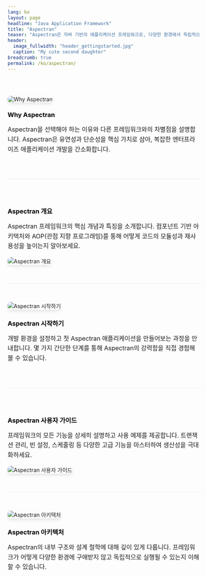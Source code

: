 ```yaml
---
lang: ko
layout: page
headline: "Java Application Framework"
title: "Aspectran"
teaser: "Aspectran은 자바 기반의 애플리케이션 프레임워크로, 다양한 환경에서 독립적으로 실행될 수 있는 유연성과 확장성을 제공합니다."
header:
  image_fullwidth: "header_gettingstarted.jpg"
  caption: "My cute second daughter"
breadcrumb: true
permalink: /ko/aspectran/
---
```


<style>
  .feature-section {
    padding: 3rem 0;
    border-bottom: 1px solid #e9e9e9;
  }
  .feature-section:last-child {
    border-bottom: none;
  }
  .feature-text h3 {
    margin-bottom: 1rem;
  }
  .feature-text h3 a {
    color: #000;
    text-decoration: none;
  }
  .feature-text h3 a:hover {
    text-decoration: underline;
  }
  .feature-text p {
    font-size: 1rem;
    line-height: 1.6;
  }
  .feature-image img {
    border-radius: 8px;
    box-shadow: 0 4px 8px rgba(0,0,0,0.1);
  }
</style>

<div class="feature-section">
  <div class="grid-x grid-margin-x align-middle">
    <div class="cell medium-6 large-5 feature-image">
      <img src="https://placehold.co/600x400/7B1FA2/FFFFFF?text=Flexibility" alt="Why Aspectran">
    </div>
    <div class="cell medium-6 large-7 feature-text">
      <h3><a href="/ko/why-aspectran/">Why Aspectran</a></h3>
      <p>Aspectran을 선택해야 하는 이유와 다른 프레임워크와의 차별점을 설명합니다. Aspectran은 유연성과 단순성을 핵심 가치로 삼아, 복잡한 엔터프라이즈 애플리케이션 개발을 간소화합니다.</p>
    </div>
  </div>
</div>

<div class="feature-section">
  <div class="grid-x grid-margin-x align-middle">
    <div class="cell medium-6 large-7 feature-text medium-order-1 small-order-2">
      <h3><a href="/ko/aspectran/overview/">Aspectran 개요</a></h3>
      <p>Aspectran 프레임워크의 핵심 개념과 특징을 소개합니다. 컴포넌트 기반 아키텍처와 AOP(관점 지향 프로그래밍)를 통해 어떻게 코드의 모듈성과 재사용성을 높이는지 알아보세요.</p>
    </div>
    <div class="cell medium-6 large-5 feature-image medium-order-2 small-order-1">
      <img src="https://placehold.co/600x400/00ACC1/FFFFFF?text=Simplicity" alt="Aspectran 개요">
    </div>
  </div>
</div>

<div class="feature-section">
  <div class="grid-x grid-margin-x align-middle">
    <div class="cell medium-6 large-5 feature-image">
      <img src="https://placehold.co/600x400/C0CA33/FFFFFF?text=Productivity" alt="Aspectran 시작하기">
    </div>
    <div class="cell medium-6 large-7 feature-text">
      <h3><a href="/ko/aspectran/getting-started/">Aspectran 시작하기</a></h3>
      <p>개발 환경을 설정하고 첫 Aspectran 애플리케이션을 만들어보는 과정을 안내합니다. 몇 가지 간단한 단계를 통해 Aspectran의 강력함을 직접 경험해볼 수 있습니다.</p>
    </div>
  </div>
</div>

<div class="feature-section">
  <div class="grid-x grid-margin-x align-middle">
    <div class="cell medium-6 large-7 feature-text medium-order-1 small-order-2">
      <h3><a href="/ko/aspectran/user-guide/">Aspectran 사용자 가이드</a></h3>
      <p>프레임워크의 모든 기능을 상세히 설명하고 사용 예제를 제공합니다. 트랜잭션 관리, 빈 설정, 스케줄링 등 다양한 고급 기능을 마스터하여 생산성을 극대화하세요.</p>
    </div>
    <div class="cell medium-6 large-5 feature-image medium-order-2 small-order-1">
      <img src="https://placehold.co/600x400/D81B60/FFFFFF?text=Extensibility" alt="Aspectran 사용자 가이드">
    </div>
  </div>
</div>

<div class="feature-section">
  <div class="grid-x grid-margin-x align-middle">
    <div class="cell medium-6 large-5 feature-image">
      <img src="https://placehold.co/600x400/3949AB/FFFFFF?text=Architecture" alt="Aspectran 아키텍처">
    </div>
    <div class="cell medium-6 large-7 feature-text">
      <h3><a href="/ko/aspectran/architecture/">Aspectran 아키텍처</a></h3>
      <p>Aspectran의 내부 구조와 설계 철학에 대해 깊이 있게 다룹니다. 프레임워크가 어떻게 다양한 환경에 구애받지 않고 독립적으로 실행될 수 있는지 이해할 수 있습니다.</p>
    </div>
  </div>
</div>
